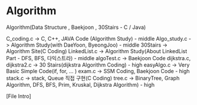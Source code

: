 # Algorithm
Algorithm(Data Structure , Baekjoon , 30Stairs - C / Java)

C_coding.c -> C, C++, JAVA  Code (Algorithm Study) - middle
Algo_study.c -> Algorithm Study(with DaeYoon, ByeongJoo) - middle
30Stairs -> Algorithm Site(C Coding)
LinkedList.c -> Algorithm Study(About LinkedList Part - DFS, BFS, 다익스트라) - middle
algoTest.c -> Baekjoon Code
dijkstra.c, dijkstra2.c -> 30 Stairs(dijkstra Algorithm Coding) - high
easyAlgo.c -> Very Basic Simple Code(if, for, ... )
exam.c -> SSM Coding, Baekjoon Code - high
stack.c -> stack, Queue 직접 구현(C Coding)
tree.c -> BinaryTree, Graph Algorithm, DFS, BFS, Prim, Kruskal, Dijkstra Algorithm) - high


[File Intro]
